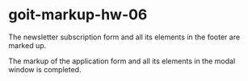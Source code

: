 # goit-markup-hw-06

The newsletter subscription form and all its elements in the footer are marked up.

The markup of the application form and all its elements in the modal window is completed.
